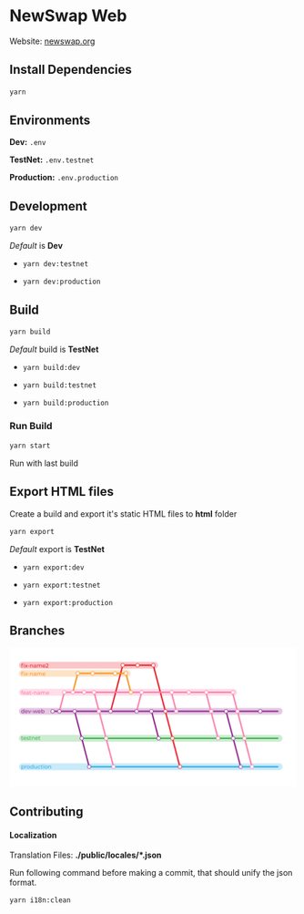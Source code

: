 # NewSwap Web

Website: [newswap.org](https://newswap.org/)

## Install Dependencies

```bash
yarn
```

## Environments 

**Dev:** `.env`

**TestNet:** `.env.testnet`

**Production:** `.env.production`

## Development 

```bash
yarn dev
```
*Default* is **Dev**

- `yarn dev:testnet`

- `yarn dev:production`

## Build

```bash
yarn build
```
*Default* build is **TestNet**

- `yarn build:dev`

- `yarn build:testnet`

- `yarn build:production`

### Run Build

```bash
yarn start
```

Run with last build

## Export HTML files

Create a build and export it's static HTML files to **html** folder

```bash
yarn export
```

*Default* export is **TestNet**

- `yarn export:dev`

- `yarn export:testnet`

- `yarn export:production`

## Branches

![Branches](./docs/assets/repo-branches.gif)

## Contributing

#### Localization

Translation Files: **./public/locales/*.json**

Run following command before making a commit, that should unify the json format.

```bash
yarn i18n:clean
```